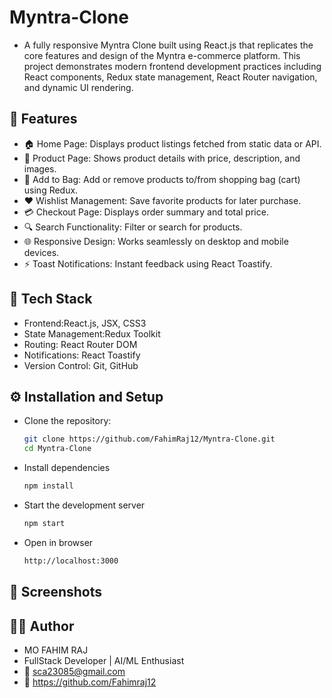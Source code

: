 # Myntra-Clone
- A fully responsive Myntra Clone built using React.js that replicates the core features and design of the Myntra e-commerce platform.
This project demonstrates modern frontend development practices including React components, Redux state management, React Router navigation, and dynamic UI rendering.

## 🚀 Features
- 🏠 Home Page: Displays product listings fetched from static data or API.
- 🧥 Product Page: Shows product details with price, description, and images.
- 🛒 Add to Bag: Add or remove products to/from shopping bag (cart) using Redux.
- ❤️ Wishlist Management: Save favorite products for later purchase.
- 💳 Checkout Page: Displays order summary and total price.
- 🔍 Search Functionality: Filter or search for products.
- 🌐 Responsive Design: Works seamlessly on desktop and mobile devices.
- ⚡ Toast Notifications: Instant feedback using React Toastify.

## 🧰 Tech Stack
- Frontend:React.js, JSX, CSS3
- State Management:Redux Toolkit
- Routing: React Router DOM
- Notifications: React Toastify
- Version Control: Git, GitHub

## ⚙️ Installation and Setup

- Clone the repository:
   ```bash
  git clone https://github.com/FahimRaj12/Myntra-Clone.git
  cd Myntra-Clone
- Install dependencies
  ```bash
  npm install
- Start the development server
  ```bash
  npm start
- Open in browser
  ```bash
  http://localhost:3000

## 📸 Screenshots

## 🧑‍💻 Author
- MO FAHIM RAJ
- FullStack Developer | AI/ML Enthusiast
- 📧 sca23085@gmail.com
- 🔗 https://github.com/Fahimraj12
